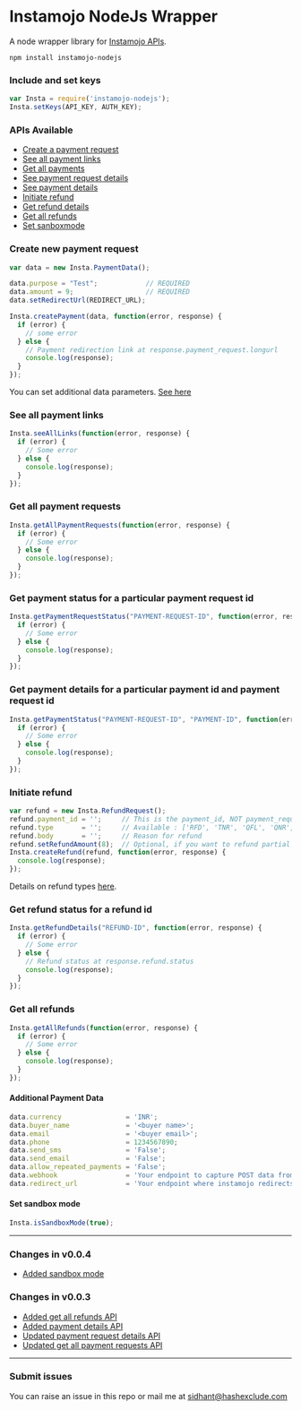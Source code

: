 # Instamojo NodeJs Wrapper 
A node wrapper library for [Instamojo APIs](https://www.instamojo.com/developers/rest).

```
npm install instamojo-nodejs
```

### Include and set keys
```javascript
var Insta = require('instamojo-nodejs');
Insta.setKeys(API_KEY, AUTH_KEY);
```

### APIs Available
* [Create a payment request](#create_payment)
* [See all payment links](#see_payment_links)
* [Get all payments](#get_all_payment_requests)
* [See payment request details](#get_payment_request_details)
* [See payment details](#get_payment_details)
* [Initiate refund](#create_refund)
* [Get refund details](#get_refund_details)
* [Get all refunds](#get_all_refunds)
* [Set sanboxmode](#set_sandbox_mode)

### <a name="create_payment"></a>Create new payment request
```javascript
var data = new Insta.PaymentData();

data.purpose = "Test";            // REQUIRED
data.amount = 9;                  // REQUIRED
data.setRedirectUrl(REDIRECT_URL);

Insta.createPayment(data, function(error, response) {
  if (error) {
    // some error
  } else {
    // Payment redirection link at response.payment_request.longurl
    console.log(response);
  }
});
```
You can set additional data parameters. [See here](#payment_data)

### <a name="see_payment_links"></a>See all payment links
```javascript
Insta.seeAllLinks(function(error, response) {
  if (error) {
    // Some error
  } else {
    console.log(response);
  }
});
```

### <a name="get_all_payment_requests"></a>Get all payment requests
```javascript
Insta.getAllPaymentRequests(function(error, response) {
  if (error) {
    // Some error
  } else {
    console.log(response);
  }
});
```

### <a name="get_payment_request_details"></a>Get payment status for a particular payment request id
```javascript
Insta.getPaymentRequestStatus("PAYMENT-REQUEST-ID", function(error, response) {
  if (error) {
    // Some error
  } else {
    console.log(response);
  }
});
```

### <a name="get_payment_details"></a>Get payment details for a particular payment id and payment request id
```javascript
Insta.getPaymentStatus("PAYMENT-REQUEST-ID", "PAYMENT-ID", function(error, response) {
  if (error) {
    // Some error
  } else {
    console.log(response);
  }
});
```

### <a name="create_refund"></a>Initiate refund
```javascript
var refund = new Insta.RefundRequest();
refund.payment_id = '';     // This is the payment_id, NOT payment_request_id
refund.type       = '';     // Available : ['RFD', 'TNR', 'QFL', 'QNR', 'EWN', 'TAN', 'PTH']
refund.body       = '';     // Reason for refund
refund.setRefundAmount(8);  // Optional, if you want to refund partial amount
Insta.createRefund(refund, function(error, response) {
  console.log(response);
});
```
Details on refund types [here](https://www.instamojo.com/developers/rest/#toc-refunds).


### <a name="get_refund_details"></a>Get refund status for a refund id
```javascript
Insta.getRefundDetails("REFUND-ID", function(error, response) {
  if (error) {
    // Some error
  } else {
    // Refund status at response.refund.status
    console.log(response);
  }
});
```

### <a name="get_all_refunds"></a>Get all refunds
```javascript
Insta.getAllRefunds(function(error, response) {
  if (error) {
    // Some error
  } else {
    console.log(response);
  }
});
```


#### <a name="payment_data"></a>Additional Payment Data
```javascript
data.currency                = 'INR';
data.buyer_name              = '<buyer name>';
data.email                   = '<buyer email>';
data.phone                   = 1234567890;
data.send_sms                = 'False';
data.send_email              = 'False';
data.allow_repeated_payments = 'False';
data.webhook                 = 'Your endpoint to capture POST data from a payment';
data.redirect_url            = 'Your endpoint where instamojo redirects user to after payment';
```

#### <a name="set_sandbox_mode"></a>Set sandbox mode
```javascript
Insta.isSandboxMode(true);
```
---

### Changes in v0.0.4
- [Added sandbox mode](#get_all_refunds)


### Changes in v0.0.3
- [Added get all refunds API](#get_all_refunds)
- [Added payment details API](#get_payment_details)
- [Updated payment request details API](#get_payment_request_details)
- [Updated get all payment requests API](#get_all_payment_requests)

---
### Submit issues
You can raise an issue in this repo or mail me at sidhant@hashexclude.com
